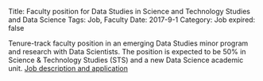 Title: Faculty position for Data Studies in Science and Technology Studies and Data Science
Tags: Job, Faculty
Date: 2017-9-1
Category: Job
expired: false

Tenure-track faculty position in an emerging Data Studies minor program and research with Data Scientists.
The position is expected to be 50% in Science & Technology Studies (STS) and a new Data Science academic unit.
<a href="https://recruit.ucdavis.edu/apply">Job description and application</a>

<item id="STSFac">
